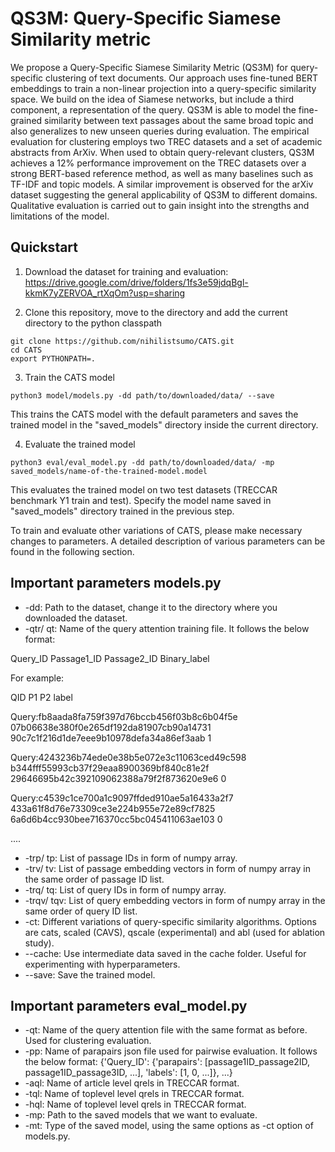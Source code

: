 # QS3M: Query-Specific Siamese Similarity metric 

We propose a Query-Specific Siamese Similarity Metric (QS3M) for query-specific clustering of text documents. Our approach uses fine-tuned BERT embeddings to train a non-linear projection into a query-specific similarity space. We build on the idea of Siamese networks, but include a third component, a representation of the query. QS3M is able to model the fine-grained similarity between text passages about the same broad topic and also generalizes to new unseen queries during evaluation. The empirical evaluation for clustering employs two TREC datasets and a set of academic abstracts from ArXiv. When used to obtain query-relevant clusters, QS3M achieves a 12\% performance improvement on the TREC datasets over a strong BERT-based reference method, as well as many baselines such as TF-IDF and topic models. A similar improvement is observed for the arXiv dataset suggesting the general applicability of QS3M to different domains. Qualitative evaluation is carried out to gain insight into the strengths and limitations of the model.

## Quickstart

1. Download the dataset for training and evaluation: https://drive.google.com/drive/folders/1fs3e59jdqBgl-kkmK7yZERVOA_rtXqOm?usp=sharing

2. Clone this repository, move to the directory and add the current directory to the python classpath
```
git clone https://github.com/nihilistsumo/CATS.git
cd CATS
export PYTHONPATH=.
```

3. Train the CATS model
```
python3 model/models.py -dd path/to/downloaded/data/ --save
```
This trains the CATS model with the default parameters and saves the trained model in the "saved_models" directory inside the current directory.

4. Evaluate the trained model
```
python3 eval/eval_model.py -dd path/to/downloaded/data/ -mp saved_models/name-of-the-trained-model.model
```
This evaluates the trained model on two test datasets (TRECCAR benchmark Y1 train and test). Specify the model name saved in "saved_models" directory trained in the previous step.

To train and evaluate other variations of CATS, please make necessary changes to parameters. A detailed description of various parameters can be found in the following section.

## Important parameters models.py

- -dd: Path to the dataset, change it to the directory where you downloaded the dataset.
- -qtr/ qt: Name of the query attention training file. It follows the below format:

Query_ID Passage1_ID Passage2_ID Binary_label

For example:

QID	P1	P2	label

Query:fb8aada8fa759f397d76bccb456f03b8c6b04f5e	07b06638e380f0e265df192da81907cb90a14731	90c7c1f216d1de7eee9b10978defa34a86ef3aab	1

Query:4243236b74ede0e38b5e072e3c11063ced49c598	b344fff55993cb37f29eaa8900369bf840c81e2f	29646695b42c392109062388a79f2f873620e9e6	0

Query:c4539c1ce700a1c9097ffded910ae5a16433a2f7	433a61f8d76e73309ce3e224b955e72e89cf7825	6a6d6b4cc930bee716370cc5bc045411063ae103	0

....
- -trp/ tp: List of passage IDs in form of numpy array.
- -trv/ tv: List of passage embedding vectors in form of numpy array in the same order of passage ID list.
- -trq/ tq: List of query IDs in form of numpy array.
- -trqv/ tqv: List of query embedding vectors in form of numpy array in the same order of query ID list.
- -ct: Different variations of query-specific similarity algorithms. Options are cats, scaled (CAVS), qscale (experimental) and abl (used for ablation study).
- --cache: Use intermediate data saved in the cache folder. Useful for experimenting with hyperparameters.
- --save: Save the trained model.

## Important parameters eval_model.py
  
- -qt: Name of the query attention file with the same format as before. Used for clustering evaluation. 
- -pp: Name of parapairs json file used for pairwise evaluation. It follows the below format:
  {'Query_ID': {'parapairs': [passage1ID_passage2ID, passage1ID_passage3ID, ...], 'labels': [1, 0, ...]}, ...}
- -aql: Name of article level qrels in TRECCAR format.
- -tql: Name of toplevel level qrels in TRECCAR format.
- -hql: Name of toplevel level qrels in TRECCAR format.
- -mp: Path to the saved models that we want to evaluate.
- -mt: Type of the saved model, using the same options as -ct option of models.py.
